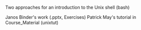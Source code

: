 Two approaches for an introduction to the Unix shell (bash)

Janos Binder's work (.pptx, Exercises)
Patrick May's tutorial in Course_Material (unixtut)


